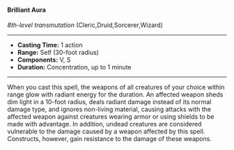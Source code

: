 #### Brilliant Aura
*8th-level transmutation* (Cleric,Druid,Sorcerer,Wizard)
___
- **Casting Time:** 1 action
- **Range:** Self (30-foot radius)
- **Components:** V, S
- **Duration:** Concentration, up to 1 minute
---
When you cast this spell, the weapons of all
creatures of your choice within range glow with
radiant energy for the duration. An affected weapon
sheds dim light in a 10-foot radius, deals radiant
damage instead of its normal damage type, and
ignores non-living material, causing attacks with
the affected weapon against creatures wearing
armor or using shields to be made with advantage.
In addition, undead creatures are considered
vulnerable to the damage caused by a weapon
affected by this spell. Constructs, however, gain
resistance to the damage of these weapons.
